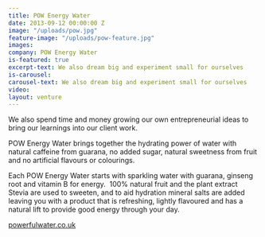 ```yaml
---
title: POW Energy Water
date: 2013-09-12 00:00:00 Z
image: "/uploads/pow.jpg"
feature-image: "/uploads/pow-feature.jpg"
images: 
company: POW Energy Water
is-featured: true
excerpt-text: We also dream big and experiment small for ourselves
is-carousel: 
carousel-text: We also dream big and experiment small for ourselves
video: 
layout: venture
---
```


We also spend time and money growing our own entrepreneurial ideas to bring our learnings into our client work.

POW Energy Water brings together the hydrating power of water with natural caffeine from guarana, no added sugar, natural sweetness from fruit and no artificial flavours or colourings.

Each POW Energy Water starts with sparkling water with guarana, ginseng root and vitamin B for energy.  100% natural fruit and the plant extract Stevia are used to sweeten, and to aid hydration mineral salts are added leaving you with a product that is refreshing, lightly flavoured and has a natural lift to provide good energy through your day.

[powerfulwater.co.uk](http://www.powenergywater.com)